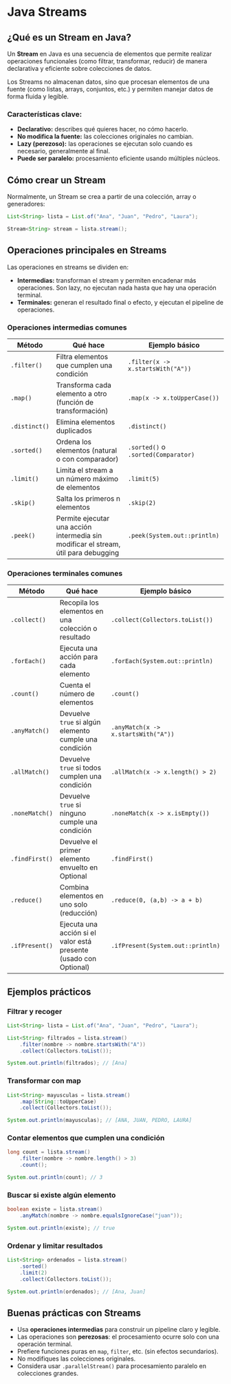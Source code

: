 # Java Streams
## ¿Qué es un Stream en Java?
Un **Stream** en Java es una secuencia de elementos que permite realizar operaciones funcionales (como filtrar, transformar, reducir) de manera declarativa y eficiente sobre colecciones de datos.

Los Streams no almacenan datos, sino que procesan elementos de una fuente (como listas, arrays, conjuntos, etc.) y permiten manejar datos de forma fluida y legible.

### Características clave:
- **Declarativo:** describes qué quieres hacer, no cómo hacerlo.
- **No modifica la fuente:** las colecciones originales no cambian.
- **Lazy (perezoso):** las operaciones se ejecutan solo cuando es necesario, generalmente al final.
- **Puede ser paralelo:** procesamiento eficiente usando múltiples núcleos.

## Cómo crear un Stream
Normalmente, un Stream se crea a partir de una colección, array o generadores:

```java
List<String> lista = List.of("Ana", "Juan", "Pedro", "Laura");

Stream<String> stream = lista.stream();
```

## Operaciones principales en Streams
Las operaciones en streams se dividen en:
- **Intermedias:** transforman el stream y permiten encadenar más operaciones. Son lazy, no ejecutan nada hasta que hay una operación terminal.
- **Terminales:** generan el resultado final o efecto, y ejecutan el pipeline de operaciones.

### Operaciones intermedias comunes
| Método        | Qué hace                                                                              | Ejemplo básico                      |
| ------------- | ------------------------------------------------------------------------------------- | ----------------------------------- |
| `.filter()`   | Filtra elementos que cumplen una condición                                            | `.filter(x -> x.startsWith("A"))`   |
| `.map()`      | Transforma cada elemento a otro (función de transformación)                           | `.map(x -> x.toUpperCase())`        |
| `.distinct()` | Elimina elementos duplicados                                                          | `.distinct()`                       |
| `.sorted()`   | Ordena los elementos (natural o con comparador)                                       | `.sorted()` o `.sorted(Comparator)` |
| `.limit()`    | Limita el stream a un número máximo de elementos                                      | `.limit(5)`                         |
| `.skip()`     | Salta los primeros n elementos                                                        | `.skip(2)`                          |
| `.peek()`     | Permite ejecutar una acción intermedia sin modificar el stream, útil para debugging   | `.peek(System.out::println)`        |


### Operaciones terminales comunes
| Método         | Qué hace                                                          | Ejemplo básico                      |
| -------------- | ----------------------------------------------------------------- | ----------------------------------- |
| `.collect()`   | Recopila los elementos en una colección o resultado               | `.collect(Collectors.toList())`     |
| `.forEach()`   | Ejecuta una acción para cada elemento                             | `.forEach(System.out::println)`     |
| `.count()`     | Cuenta el número de elementos                                     | `.count()`                          |
| `.anyMatch()`  | Devuelve `true` si algún elemento cumple una condición            | `.anyMatch(x -> x.startsWith("A"))` |
| `.allMatch()`  | Devuelve `true` si todos cumplen una condición                    | `.allMatch(x -> x.length() > 2)`    |
| `.noneMatch()` | Devuelve `true` si ninguno cumple una condición                   | `.noneMatch(x -> x.isEmpty())`      |
| `.findFirst()` | Devuelve el primer elemento envuelto en Optional                  | `.findFirst()`                      |
| `.reduce()`    | Combina elementos en uno solo (reducción)                         | `.reduce(0, (a,b) -> a + b)`        |
| `.ifPresent()` | Ejecuta una acción si el valor está presente (usado con Optional) | `.ifPresent(System.out::println)`   |

## Ejemplos prácticos
### Filtrar y recoger
```java
List<String> lista = List.of("Ana", "Juan", "Pedro", "Laura");

List<String> filtrados = lista.stream()
    .filter(nombre -> nombre.startsWith("A"))
    .collect(Collectors.toList());

System.out.println(filtrados); // [Ana]
```

### Transformar con map
```java
List<String> mayusculas = lista.stream()
    .map(String::toUpperCase)
    .collect(Collectors.toList());

System.out.println(mayusculas); // [ANA, JUAN, PEDRO, LAURA]
```

### Contar elementos que cumplen una condición
```java
long count = lista.stream()
    .filter(nombre -> nombre.length() > 3)
    .count();

System.out.println(count); // 3
```

### Buscar si existe algún elemento
```java
boolean existe = lista.stream()
    .anyMatch(nombre -> nombre.equalsIgnoreCase("juan"));

System.out.println(existe); // true
```

### Ordenar y limitar resultados
```java
List<String> ordenados = lista.stream()
    .sorted()
    .limit(2)
    .collect(Collectors.toList());

System.out.println(ordenados); // [Ana, Juan]
```

## Buenas prácticas con Streams
- Usa **operaciones intermedias** para construir un pipeline claro y legible.
- Las operaciones son **perezosas**: el procesamiento ocurre solo con una operación terminal.
- Prefiere funciones puras en `map`, `filter`, etc. (sin efectos secundarios).
- No modifiques las colecciones originales.
- Considera usar `.parallelStream()` para procesamiento paralelo en colecciones grandes.
